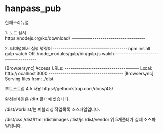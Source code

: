 # hanpass_pub
한패스리뉴얼

<p>
1. 노드 설치
 --------------------------------------
      https://nodejs.org/ko/download/
 --------------------------------------
</p>

<p>
2. 터미널에서 실행 명령어
--------------------------------------
npm install
gulp watch  OR  ./node_modules/gulp/bin/gulp.js watch
--------------------------------------
</p>

<p>
[Browsersync] Access URLs:
 --------------------------------------
       Local: http://localhost:3000
 --------------------------------------
[Browsersync] Serving files from: ./dist
</p>

<p>
부트스트랩 4.5 사용
https://getbootstrap.com/docs/4.5/
</p>

<p>
완성본파일은 /dist 폴더에 있습니다.

/dist/worklist/는 퍼블리싱 작업목록 소스파일입니다.

/dist/css
/dist/html
/dist/images
/dist/js
/dist/vendor
위 5개폴더가 실제 소스파일입니다.
</p>